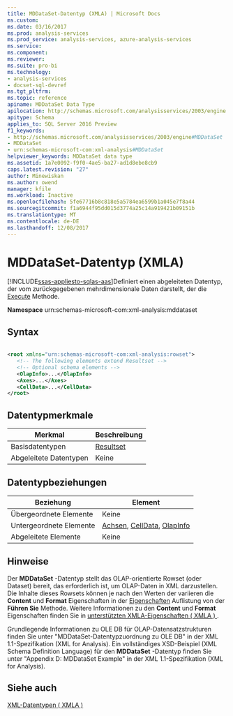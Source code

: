 ```yaml
---
title: MDDataSet-Datentyp (XMLA) | Microsoft Docs
ms.custom: 
ms.date: 03/16/2017
ms.prod: analysis-services
ms.prod_service: analysis-services, azure-analysis-services
ms.service: 
ms.component: 
ms.reviewer: 
ms.suite: pro-bi
ms.technology:
- analysis-services
- docset-sql-devref
ms.tgt_pltfrm: 
ms.topic: reference
apiname: MDDataSet Data Type
apilocation: http://schemas.microsoft.com/analysisservices/2003/engine
apitype: Schema
applies_to: SQL Server 2016 Preview
f1_keywords:
- http://schemas.microsoft.com/analysisservices/2003/engine#MDDataSet
- MDDataSet
- urn:schemas-microsoft-com:xml-analysis#MDDataSet
helpviewer_keywords: MDDataSet data type
ms.assetid: 1a7e0092-f9f0-4ae5-ba27-ad1d8ebe8cb9
caps.latest.revision: "27"
author: Minewiskan
ms.author: owend
manager: kfile
ms.workload: Inactive
ms.openlocfilehash: 5fe67716b8c818e5a5784ea6599b1a045e7f8a44
ms.sourcegitcommit: f1a6944f95dd015d3774a25c14a919421b09151b
ms.translationtype: MT
ms.contentlocale: de-DE
ms.lasthandoff: 12/08/2017
---
```

# <a name="mddataset-data-type-xmla"></a>MDDataSet-Datentyp (XMLA)
[!INCLUDE[ssas-appliesto-sqlas-aas](../../../includes/ssas-appliesto-sqlas-aas.md)]Definiert einen abgeleiteten Datentyp, der vom zurückgegebenen mehrdimensionale Daten darstellt, der die [Execute](../../../analysis-services/xmla/xml-elements-methods-execute.md) Methode.  
  
 **Namespace** urn:schemas-microsoft-com:xml-analysis:mddataset  
  
## <a name="syntax"></a>Syntax  
  
```xml  
  
<root xmlns="urn:schemas-microsoft-com:xml-analysis:rowset">  
   <!-- The following elements extend Resultset -->  
   <!-- Optional schema elements -->  
   <OlapInfo>...</OlapInfo>  
   <Axes>...</Axes>  
   <CellData>...</CellData>  
</root>  
```  
  
## <a name="data-type-characteristics"></a>Datentypmerkmale  
  
|Merkmal|Beschreibung|  
|--------------------|-----------------|  
|Basisdatentypen|[Resultset](../../../analysis-services/xmla/xml-data-types/resultset-data-type-xmla.md)|  
|Abgeleitete Datentypen|Keine|  
  
## <a name="data-type-relationships"></a>Datentypbeziehungen  
  
|Beziehung|Element|  
|------------------|-------------|  
|Übergeordnete Elemente|Keine|  
|Untergeordnete Elemente|[Achsen](../../../analysis-services/xmla/xml-elements-properties/axes-element-xmla.md), [CellData](../../../analysis-services/xmla/xml-elements-properties/celldata-element-xmla.md), [OlapInfo](../../../analysis-services/xmla/xml-elements-properties/olapinfo-element-xmla.md)|  
|Abgeleitete Elemente|Keine|  
  
## <a name="remarks"></a>Hinweise  
 Der **MDDataSet** -Datentyp stellt das OLAP-orientierte Rowset (oder Dataset) bereit, das erforderlich ist, um OLAP-Daten in XML darzustellen. Die Inhalte dieses Rowsets können je nach den Werten der variieren die **Content** und **Format** Eigenschaften in der [Eigenschaften](../../../analysis-services/xmla/xml-elements-properties/properties-element-xmla.md) Auflistung von der  **Führen Sie** Methode. Weitere Informationen zu den **Content** und **Format** Eigenschaften finden Sie in [unterstützten XMLA-Eigenschaften &#40; XMLA &#41; ](../../../analysis-services/xmla/xml-elements-properties/propertylist-element-supported-xmla-properties.md).  
  
 Grundlegende Informationen zu OLE DB für OLAP-Datensatzstrukturen finden Sie unter "MDDataSet-Datentypzuordnung zu OLE DB" in der XML 1.1-Spezifikation (XML for Analysis). Ein vollständiges XSD-Beispiel (XML Schema Definition Language) für den **MDDataSet** -Datentyp finden Sie unter "Appendix D: MDDataSet Example" in der XML 1.1-Spezifikation (XML for Analysis).  
  
## <a name="see-also"></a>Siehe auch  
 [XML-Datentypen &#40; XMLA &#41;](../../../analysis-services/xmla/xml-data-types/xml-data-types-xmla.md)  
  
  
